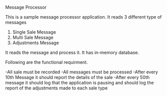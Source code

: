 Message Processor

This is a sample message processor application. It reads 3 different type of messages

1) Single Sale Message
2) Multi Sale Message
3) Adjustments Message

It reads the message and process it. It has in-memory database. 

Following are the functional requirment.

-All sale must be recorded
-All messages must be processed
-After every 10th Message it should report the details of the sale
-After every 50th message it should log that the application is pausing and should log the report of the adjustments made to each sale type




